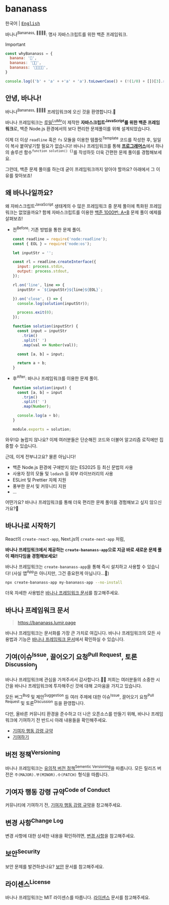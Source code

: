# bananass

<kbd>한국어</kbd> | <kbd>[English](README.en.md)</kbd>

바나나<sup>Bananass, 🍌🍌🍌🍌</sup>: <kbd>명사</kbd> 자바스크립트를 위한 백준 프레임워크.

> [!IMPORTANT]
>
> ```js
> const whyBananass = {
>   banana: '🍌',
>   bananas: '🍌🍌',
>   bananass: '🍌🍌🍌🍌',
> }
> ```
>
> ```js
> console.log(('b' + 'a' + +'a' + 'a').toLowerCase() + (!(1/0) + [])[3].repeat(2));
> ```

<!-- markdownlint-disable-next-line md026 -->
## 안녕, 바나나!

바나나<sup>Bananass, 🍌🍌🍌🍌</sup> 프레임워크에 오신 것을 환영합니다.🎉

바나나 프레임워크는 [루밀<sup>LuMir</sup>](https://github.com/lumirlumir)이 제작한 **자바스크립트<sup>JavaScript</sup>를 위한 백준 프레임워크**로, 백준 Node.js 환경에서의 보다 편리한 문제풀이를 위해 설계되었습니다.

이제 더 이상 `readline` 혹은 `fs` 모듈을 이용한 템플릿<sup>Template</sup> 코드를 작성한 후, 일일이 복사 붙여넣기할 필요가 없습니다! 바나나 프레임워크를 통해 [**프로그래머스**](https://programmers.co.kr/)에서 하나의 솔루션 함수<sup>`function solution() {}`</sup>를 작성하듯 더욱 간편한 문제 풀이를 경험해보세요.

그런데, 백준 문제 풀이를 하는데 굳이 프레임워크까지 알아야 할까요? 아래에서 그 이유를 찾아보죠!

## 왜 바나나일까요?

왜 자바스크립트<sup>JavaScript</sup> 생태계의 수 많은 프레임워크 중 문제 풀이에 특화된 프레임워크는 없었을까요? 함께 자바스크립트를 이용한 [백준 1000번: A+B](https://www.acmicpc.net/problem/1000) 문제 풀이 예제를 살펴보죠!

- 전<sup>Before</sup>: 기존 방법을 통한 문제 풀이.

    ```js
    const readline = require('node:readline');
    const { EOL } = require('node:os');

    let inputStr = '';

    const rl = readline.createInterface({
      input: process.stdin,
      output: process.stdout,
    });

    rl.on('line', line => {
      inputStr = `${inputStr}${line}${EOL}`;

    }).on('close', () => {
      console.log(solution(inputStr));

      process.exit(0);
    });

    function solution(inputStr) {
      const input = inputStr
        .trim()
        .split(' ')
        .map(val => Number(val));

      const [a, b] = input;

      return a + b;
    }
    ```

- 후<sup>After</sup>: 바나나 프레임워크를 이용한 문제 풀이.

    ```js
    function solution(input) {
      const [a, b] = input
        .trim()
        .split(' ')
        .map(Number);

      console.log(a + b);
    }

    module.exports = solution;
    ```

와우!😲 놀랍지 않나요? 이제 여러분들은 단순해진 코드와 더불어 알고리즘 로직에만 집중할 수 있습니다.

근데, 이게 전부냐고요? 물론 아닙니다!

- 백준 Node.js 환경에 구애받지 않는 ES2025 등 최신 문법의 사용
- 사용자 정의 모듈 및 `lodash` 등 외부 라이브러리의 사용
- ESLint 및 Prettier 자체 지원
- 풍부한 문서 및 커뮤니티 지원
- ...

어떤가요? 바나나 프레임워크를 통해 더욱 편리한 문제 풀이를 경험해보고 싶지 않으신가요?🤔

## 바나나로 시작하기

React의 `create-react-app`, Next.js의 `create-next-app` 처럼,

**바나나 프레임워크에서 제공하는 `create-bananass-app`으로 지금 바로 새로운 문제 풀이 패러다임을 경험해보세요!**

바나나 프레임워크는 `create-bananass-app`을 통해 즉시 설치하고 사용할 수 있습니다! (사실 앱<sup>App</sup>은 아니지만, 그건 중요한게 아닙니다...🤔)

```sh
npx create-bananass-app my-bananass-app --no-install
```

더욱 자세한 사용법은 [바나나 프레임워크 문서](https://bananass.lumir.page)를 참고해주세요.

## 바나나 프레임워크 문서

> <https://bananass.lumir.page>

바나나 프레임워크는 문서화를 가장 큰 가치로 여깁니다. 바나나 프레임워크의 모든 사용법과 기능은 [바나나 프레임워크 문서](https://bananass.lumir.page)에서 확인하실 수 있습니다.

## 기여(이슈<sup>Issue</sup>, 끌어오기 요청<sup>Pull Request</sup>, 토론<sup>Discussion</sup>)

바나나 프레임워크에 관심을 가져주셔서 감사합니다.🙇‍♂️ 저희는 여러분들의 소중한 시간을 바나나 프레임워크에 투자해주신 것에 대해 고마움을 가지고 있습니다.

모든 버그<sup>Bug</sup> 및 제안<sup>Suggestion</sup> 등 여러 주제에 대한 이슈<sup>Issue</sup>, 끌어오기 요청<sup>Pull Request</sup> 및 토론<sup>Discussion</sup> 등을 환영합니다.

다만, 올바른 커뮤니티 환경을 준수하고 더 나은 오픈소스를 만들기 위해, 바나나 프레임워크에 기여하기 전 반드시 아래 내용들을 확인해주세요.

- [기여자 행동 강령 규약](CODE_OF_CONDUCT.md)
- [기여하기](CONTRIBUTING.md)

## 버전 정책<sup>Versioning</sup>

바나나 프레임워크는 [유의적 버전 정책<sup>Sementic Versioning</sup>](https://semver.org/lang/ko/)을 따릅니다. 모든 릴리즈 버전은 `주(MAJOR).부(MINOR).수(PATCH)` 형식을 따릅니다.

## 기여자 행동 강령 규약<sup>Code of Conduct</sup>

커뮤니티에 기여하기 전, [기여자 행동 강령 규약](CODE_OF_CONDUCT.md)을 참고해주세요.

## 변경 사항<sup>Change Log</sup>

변경 사항에 대한 상세한 내용을 확인하려면, [변경 사항](CHANGELOG.md)을 참고해주세요.

## 보안<sup>Security</sup>

보안 문제를 발견하셨나요? [보안](SECURITY.md) 문서를 참고해주세요.

## 라이센스<sup>License</sup>

바나나 프레임워크는 MIT 라이센스를 따릅니다. [라이센스](LICENSE.md) 문서를 참고해주세요.
